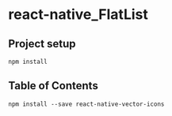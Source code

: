 # react-native_FlatList



## Project setup
```
npm install
```

## Table of Contents
```
npm install --save react-native-vector-icons
```
